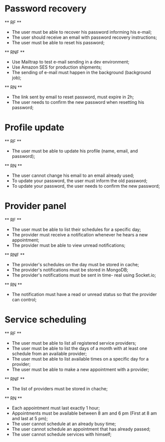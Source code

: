 # Password recovery

** RF **

- The user must be able to recover his password informing his e-mail;
- The user should receive an email with password recovery instructions;
- The user must be able to reset his password;

** RNF **

- Use Mailtrap to test e-mail sending in a dev environment;
- Use Amazon SES for production shipments;
- The sending of e-mail must happen in the background (background job);


** RN **

- The link sent by email to reset password, must expire in 2h;
- The user needs to confirm the new password when resetting his password;

# Profile update

** RF **

- The user must be able to update his profile (name, email, and password);

** RN **

- The user cannot change his email to an email already used;
- To update your password, the user must inform the old password;
- To update your password, the user needs to confirm the new password;

# Provider panel

** RF **

- The user must be able to list their schedules for a specific day;
- The provider must receive a notification whenever he hears a new appointment;
- The provider must be able to view unread notifications;

** RNF **

- The provider's schedules on the day must be stored in cache;
- The provider's notifications must be stored in MongoDB;
- The provider's notifications must be sent in time- real using Socket.io;


** RN **

- The notification must have a read or unread status so that the provider can control;

# Service scheduling

** RF **

- The user must be able to list all registered service providers;
- The user must be able to list the days of a month with at least one schedule from an available provider;
- The user must be able to list available times on a specific day for a provider;
- The user must be able to make a new appointment with a provider;

** RNF **

- The list of providers must be stored in chache;

** RN **

- Each appointment must last exactly 1 hour;
- Appointments must be available between 8 am and 6 pm (First at 8 am and last at 5 pm);
- The user cannot schedule at an already busy time;
- The user cannot schedule an appointment that has already passed;
- The user cannot schedule services with himself;
